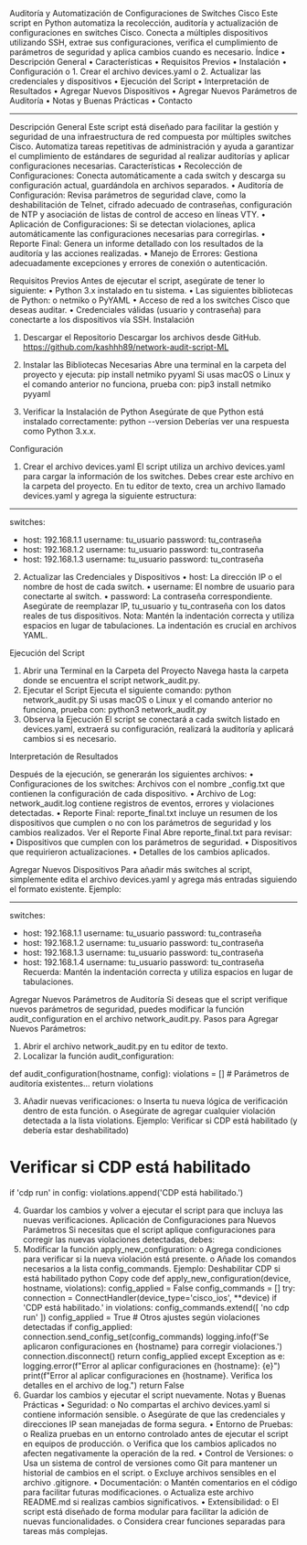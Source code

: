 Auditoría y Automatización de Configuraciones de Switches Cisco
Este script en Python automatiza la recolección, auditoría y actualización de configuraciones en switches Cisco. Conecta a múltiples dispositivos utilizando SSH, extrae sus configuraciones, verifica el cumplimiento de parámetros de seguridad y aplica cambios cuando es necesario.
Índice
•	Descripción General
•	Características
•	Requisitos Previos
•	Instalación
•	Configuración
o	1. Crear el archivo devices.yaml
o	2. Actualizar las credenciales y dispositivos
•	Ejecución del Script
•	Interpretación de Resultados
•	Agregar Nuevos Dispositivos
•	Agregar Nuevos Parámetros de Auditoría
•	Notas y Buenas Prácticas
•	Contacto
________________________________________
Descripción General
Este script está diseñado para facilitar la gestión y seguridad de una infraestructura de red compuesta por múltiples switches Cisco. Automatiza tareas repetitivas de administración y ayuda a garantizar el cumplimiento de estándares de seguridad al realizar auditorías y aplicar configuraciones necesarias.
Características
•	Recolección de Configuraciones: Conecta automáticamente a cada switch y descarga su configuración actual, guardándola en archivos separados.
•	Auditoría de Configuración: Revisa parámetros de seguridad clave, como la deshabilitación de Telnet, cifrado adecuado de contraseñas, configuración de NTP y asociación de listas de control de acceso en líneas VTY.
•	Aplicación de Configuraciones: Si se detectan violaciones, aplica automáticamente las configuraciones necesarias para corregirlas.
•	Reporte Final: Genera un informe detallado con los resultados de la auditoría y las acciones realizadas.
•	Manejo de Errores: Gestiona adecuadamente excepciones y errores de conexión o autenticación.

Requisitos Previos
Antes de ejecutar el script, asegúrate de tener lo siguiente:
•	Python 3.x instalado en tu sistema.
•	Las siguientes bibliotecas de Python:
o	netmiko
o	PyYAML
•	Acceso de red a los switches Cisco que deseas auditar.
•	Credenciales válidas (usuario y contraseña) para conectarte a los dispositivos vía SSH.
Instalación

1. Descargar el Repositorio
Descargar los archivos desde GitHub.
https://github.com/kashhh89/network-audit-script-ML

3. Instalar las Bibliotecas Necesarias
Abre una terminal en la carpeta del proyecto y ejecuta:
pip install netmiko pyyaml
Si usas macOS o Linux y el comando anterior no funciona, prueba con:
pip3 install netmiko pyyaml

5. Verificar la Instalación de Python
Asegúrate de que Python está instalado correctamente:
python --version
Deberías ver una respuesta como Python 3.x.x.

Configuración
1. Crear el archivo devices.yaml
El script utiliza un archivo devices.yaml para cargar la información de los switches. Debes crear este archivo en la carpeta del proyecto.
En tu editor de texto, crea un archivo llamado devices.yaml y agrega la siguiente estructura:
---
switches:
  - host: 192.168.1.1
    username: tu_usuario
    password: tu_contraseña
  - host: 192.168.1.2
    username: tu_usuario
    password: tu_contraseña
  - host: 192.168.1.3
    username: tu_usuario
    password: tu_contraseña
    
2. Actualizar las Credenciales y Dispositivos
•	host: La dirección IP o el nombre de host de cada switch.
•	username: El nombre de usuario para conectarte al switch.
•	password: La contraseña correspondiente.
Asegúrate de reemplazar IP, tu_usuario y tu_contraseña con los datos reales de tus dispositivos.
Nota: Mantén la indentación correcta y utiliza espacios en lugar de tabulaciones. La indentación es crucial en archivos YAML.

Ejecución del Script
1. Abrir una Terminal en la Carpeta del Proyecto
Navega hasta la carpeta donde se encuentra el script network_audit.py.
2. Ejecutar el Script
Ejecuta el siguiente comando:
python network_audit.py
Si usas macOS o Linux y el comando anterior no funciona, prueba con:
python3 network_audit.py
3. Observa la Ejecución
El script se conectará a cada switch listado en devices.yaml, extraerá su configuración, realizará la auditoría y aplicará cambios si es necesario.

Interpretación de Resultados

Después de la ejecución, se generarán los siguientes archivos:
•	Configuraciones de los switches: Archivos con el nombre <hostname>_config.txt que contienen la configuración de cada dispositivo.
•	Archivo de Log: network_audit.log contiene registros de eventos, errores y violaciones detectadas.
•	Reporte Final: reporte_final.txt incluye un resumen de los dispositivos que cumplen o no con los parámetros de seguridad y los cambios realizados.
Ver el Reporte Final
Abre reporte_final.txt para revisar:
•	Dispositivos que cumplen con los parámetros de seguridad.
•	Dispositivos que requirieron actualizaciones.
•	Detalles de los cambios aplicados.

Agregar Nuevos Dispositivos
Para añadir más switches al script, simplemente edita el archivo devices.yaml y agrega más entradas siguiendo el formato existente.
Ejemplo:

---
switches:
  - host: 192.168.1.1
    username: tu_usuario
    password: tu_contraseña
  - host: 192.168.1.2
    username: tu_usuario
    password: tu_contraseña
  - host: 192.168.1.3
    username: tu_usuario
    password: tu_contraseña
  - host: 192.168.1.4
    username: tu_usuario
    password: tu_contraseña
Recuerda: Mantén la indentación correcta y utiliza espacios en lugar de tabulaciones.

Agregar Nuevos Parámetros de Auditoría
Si deseas que el script verifique nuevos parámetros de seguridad, puedes modificar la función audit_configuration en el archivo network_audit.py.
Pasos para Agregar Nuevos Parámetros:
1.	Abrir el archivo network_audit.py en tu editor de texto.
2.	Localizar la función audit_configuration:

def audit_configuration(hostname, config):
    violations = []
    # Parámetros de auditoría existentes...
    return violations
    
3.	Añadir nuevas verificaciones:
o	Inserta tu nueva lógica de verificación dentro de esta función.
o	Asegúrate de agregar cualquier violación detectada a la lista violations.
Ejemplo: Verificar si CDP está habilitado (y debería estar deshabilitado)

# Verificar si CDP está habilitado
if 'cdp run' in config:
    violations.append('CDP está habilitado.')
    
4.	Guardar los cambios y volver a ejecutar el script para que incluya las nuevas verificaciones.
Aplicación de Configuraciones para Nuevos Parámetros
Si necesitas que el script aplique configuraciones para corregir las nuevas violaciones detectadas, debes:
1.	Modificar la función apply_new_configuration:
o	Agrega condiciones para verificar si la nueva violación está presente.
o	Añade los comandos necesarios a la lista config_commands.
Ejemplo: Deshabilitar CDP si está habilitado
python
Copy code
def apply_new_configuration(device, hostname, violations):
    config_applied = False
    config_commands = []
    try:
        connection = ConnectHandler(device_type='cisco_ios', **device)
        if 'CDP está habilitado.' in violations:
            config_commands.extend([
                'no cdp run'
            ])
            config_applied = True
        # Otros ajustes según violaciones detectadas
        if config_applied:
            connection.send_config_set(config_commands)
            logging.info(f'Se aplicaron configuraciones en {hostname} para corregir violaciones.')
        connection.disconnect()
        return config_applied
    except Exception as e:
        logging.error(f"Error al aplicar configuraciones en {hostname}: {e}")
        print(f"Error al aplicar configuraciones en {hostname}. Verifica los detalles en el archivo de log.")
        return False
2.	Guardar los cambios y ejecutar el script nuevamente.
Notas y Buenas Prácticas
•	Seguridad:
o	No compartas el archivo devices.yaml si contiene información sensible.
o	Asegúrate de que las credenciales y direcciones IP sean manejadas de forma segura.
•	Entorno de Pruebas:
o	Realiza pruebas en un entorno controlado antes de ejecutar el script en equipos de producción.
o	Verifica que los cambios aplicados no afecten negativamente la operación de la red.
•	Control de Versiones:
o	Usa un sistema de control de versiones como Git para mantener un historial de cambios en el script.
o	Excluye archivos sensibles en el archivo .gitignore.
•	Documentación:
o	Mantén comentarios en el código para facilitar futuras modificaciones.
o	Actualiza este archivo README.md si realizas cambios significativos.
•	Extensibilidad:
o	El script está diseñado de forma modular para facilitar la adición de nuevas funcionalidades.
o	Considera crear funciones separadas para tareas más complejas.

